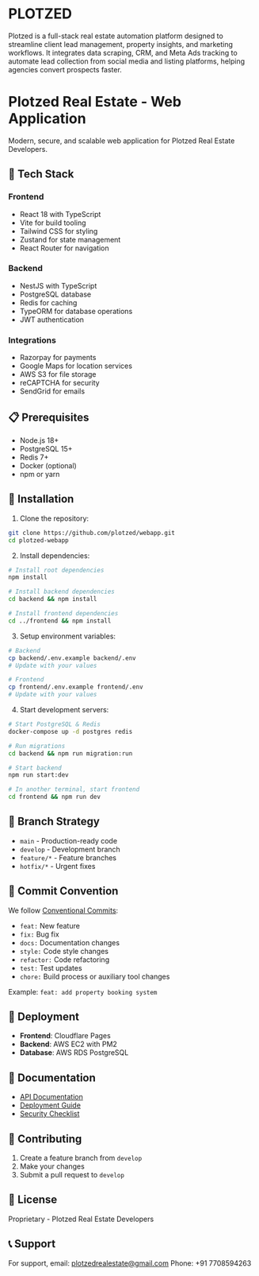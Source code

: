 # PLOTZED
Plotzed is a full-stack real estate automation platform designed to streamline client lead management, property insights, and marketing workflows. It integrates data scraping, CRM, and Meta Ads tracking to automate lead collection from social media and listing platforms, helping agencies convert prospects faster.
# Plotzed Real Estate - Web Application

Modern, secure, and scalable web application for Plotzed Real Estate Developers.

## 🚀 Tech Stack

### Frontend
- React 18 with TypeScript
- Vite for build tooling
- Tailwind CSS for styling
- Zustand for state management
- React Router for navigation

### Backend
- NestJS with TypeScript
- PostgreSQL database
- Redis for caching
- TypeORM for database operations
- JWT authentication

### Integrations
- Razorpay for payments
- Google Maps for location services
- AWS S3 for file storage
- reCAPTCHA for security
- SendGrid for emails

## 📋 Prerequisites

- Node.js 18+
- PostgreSQL 15+
- Redis 7+
- Docker (optional)
- npm or yarn

## 🔧 Installation

1. Clone the repository:
```bash
git clone https://github.com/plotzed/webapp.git
cd plotzed-webapp
```

2. Install dependencies:
```bash
# Install root dependencies
npm install

# Install backend dependencies
cd backend && npm install

# Install frontend dependencies
cd ../frontend && npm install
```

3. Setup environment variables:
```bash
# Backend
cp backend/.env.example backend/.env
# Update with your values

# Frontend
cp frontend/.env.example frontend/.env
# Update with your values
```

4. Start development servers:
```bash
# Start PostgreSQL & Redis
docker-compose up -d postgres redis

# Run migrations
cd backend && npm run migration:run

# Start backend
npm run start:dev

# In another terminal, start frontend
cd frontend && npm run dev
```

## 🌿 Branch Strategy

- `main` - Production-ready code
- `develop` - Development branch
- `feature/*` - Feature branches
- `hotfix/*` - Urgent fixes

## 📝 Commit Convention

We follow [Conventional Commits](https://www.conventionalcommits.org/):

- `feat:` New feature
- `fix:` Bug fix
- `docs:` Documentation changes
- `style:` Code style changes
- `refactor:` Code refactoring
- `test:` Test updates
- `chore:` Build process or auxiliary tool changes

Example: `feat: add property booking system`

## 🚀 Deployment

- **Frontend**: Cloudflare Pages
- **Backend**: AWS EC2 with PM2
- **Database**: AWS RDS PostgreSQL

## 📖 Documentation

- [API Documentation](./docs/API_DOCUMENTATION.md)
- [Deployment Guide](./docs/DEPLOYMENT_GUIDE.md)
- [Security Checklist](./docs/SECURITY_CHECKLIST.md)

## 🤝 Contributing

1. Create a feature branch from `develop`
2. Make your changes
3. Submit a pull request to `develop`

## 📄 License

Proprietary - Plotzed Real Estate Developers

## 📞 Support

For support, email: plotzedrealestate@gmail.com
Phone: +91 7708594263